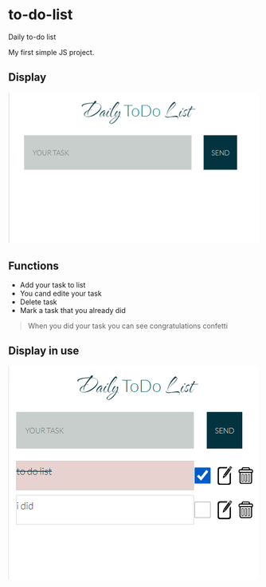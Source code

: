 # to-do-list
Daily to-do list

My first simple JS project. 
## Display 
![](/screens/first.png)

## Functions 

* Add your task to list
* You cand edite your task
* Delete task
* Mark a task that you already did

>When you did your task you can see congratulations confetti

## Display in use 
![](/screens/second.png)
